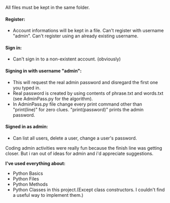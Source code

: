 All files must be kept in the same folder.


#### Register:
- Account informations will be kept in a file. Can't register with username "admin". Can't register using an already existing username.


#### Sign in:
- Can't sign in to a non-existent account. (obviously)


#### Signing in with username "admin":
- This will request the real admin password and disregard the first one you typed in.
- Real password is created by using contents of phrase.txt and words.txt (see AdminPass.py for the algorithm).
- In AdminPass.py file change every print command other than "print(line)" for zero clues. "print(password)" prints the admin password.


#### Signed in as admin:
- Can list all users, delete a user, change a user's password.


Coding admin activities were really fun because the finish line was getting closer. But i ran out of ideas for admin and i'd appreciate suggestions.

**I've used everything about:**
- Python Basics
- Python Files
- Python Methods
- Python Classes in this project.(Except class constructors. I couldn't find a useful way to implement them.)
